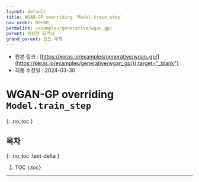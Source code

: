 ```yaml
---
layout: default
title: WGAN-GP overriding `Model.train_step`
nav_order: 09+00
permalink: /examples/generative/wgan_gp/
parent: 생성형 딥러닝
grand_parent: 코드 예제
---
```


* 원본 링크 : [https://keras.io/examples/generative/wgan_gp/](https://keras.io/examples/generative/wgan_gp/){:target="_blank"}
* 최종 수정일 : 2024-03-30

# WGAN-GP overriding `Model.train_step`
{: .no_toc }

## 목차
{: .no_toc .text-delta }

1. TOC
{:toc}

---
